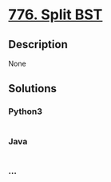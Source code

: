 # [776. Split BST](https://leetcode.com/problems/split-bst)

## Description
None


## Solutions


### Python3

```python

```

### Java

```java

```

### ...
```

```
